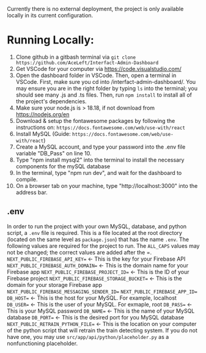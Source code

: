 Currently there is no external deployment, the project is only available locally in its current configuration. 

# Running Locally:

1. Clone github in a gitbash terminal via `git clone https://github.com/AceLeft/Interfact-Admin-Dashboard`
2. Get VSCode for your computer via https://code.visualstudio.com/
3. Open the dashboard folder in VSCode. Then, open a terminal in VSCode. First, make sure you cd into /interfact-admin-dashboard/. You may ensure you are in the right folder by typing `ls` into the terminal; you should see many .js and .ts files. Then, run `npm install` to install all of the project's dependencies.
5. Make sure your node.js is > 18.18, if not download from https://nodejs.org/en
6. Download & setup the fontawesome packages by following the instructions on: `https://docs.fontawesome.com/web/use-with/react`
7. Install MySQL (Guide: `https://docs.fontawesome.com/web/use-with/react`)
8. Create a MySQL account, and type your password into the .env file variable "DB_Pass" on line 10.
9. Type "npm install mysql2" into the terminal to install the necessary components for the mySQL database
10. In the terminal, type "npm run dev", and wait for the dashboard to compile.
11. On a browser tab on your machine, type "http://localhost:3000" into the address bar.

## .env
In order to run the project with your own MySQL, database, and python script, a `.env` file is required. This is a file located at the root directory (located on the same level as `package.json`) that has the name `.env`.
The following values are required for the project to run. The `ALL_CAPS` values may not be changed; the correct values are added after the =.
`NEXT_PUBLIC_FIREBASE_API_KEY=` <- This is the key for your Firebase API 
`NEXT_PUBLIC_FIREBASE_AUTH_DOMAIN=` <- This is the domain name for your Firebase app
`NEXT_PUBLIC_FIREBASE_PROJECT_ID=` <- This is the ID of your Firebase project
`NEXT_PUBLIC_FIREBASE_STORAGE_BUCKET=` <- This is the domain for your storage Firebase app
`NEXT_PUBLIC_FIREBASE_MESSAGING_SENDER_ID=`
`NEXT_PUBLIC_FIREBASE_APP_ID=`
`DB_HOST=` <- This is the host for your MySQL. For example, localhost
`DB_USER=` <- This is the user of your MySQL. For exmaple, root
`DB_PASS=` <- This is your MySQL password
`DB_NAME=` <- This is the name of your MySQL database
`DB_PORT=` <- This is the desired port for you MySQL database
`NEXT_PUBLIC_RETRAIN_PYTHON_FILE=` <- This is the location on your computer of the python script that will retrain the train detecting system. If you do not have one, you may use `src/app/api/python/placeholder.py` as a nonfunctioning placeholder.
